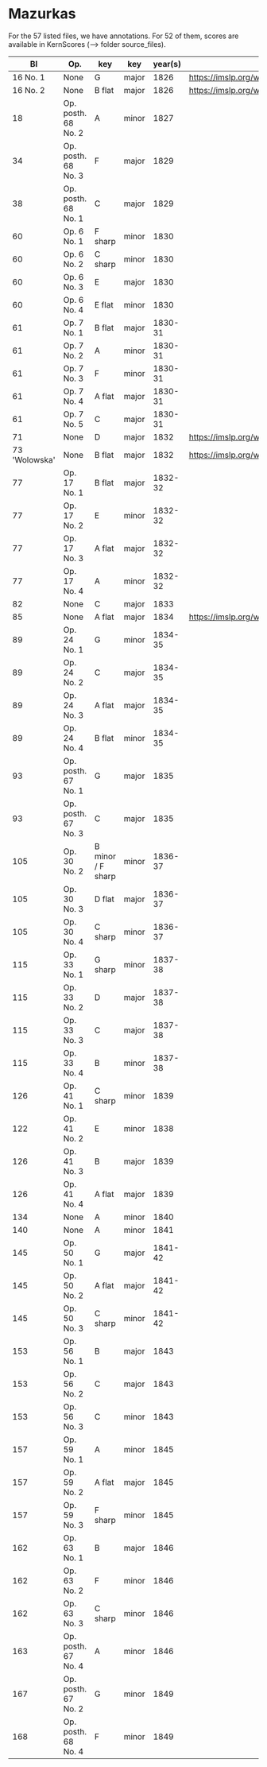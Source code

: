 # Mazurkas

For the 57 listed files, we have annotations. For 52 of them, scores are available in KernScores (--> folder source_files).

| BI            | Op.                 | key               | key   | year(s) | IMSLP                                               | Correction |
|---------------|---------------------|-------------------|-------|---------|-----------------------------------------------------|------------|
| 16 No. 1      | None                | G                 | major | 1826    | https://imslp.org/wiki/Special:ReverseLookup/136263 |  Cédric    |
| 16 No. 2      | None                | B flat            | major | 1826    | https://imslp.org/wiki/Special:ReverseLookup/136264 |  Cédric    |
| 18            | Op. posth. 68 No. 2 | A                 | minor | 1827    |                                                     |  Clément   |
| 34            | Op. posth. 68 No. 3 | F                 | major | 1829    |                                                     |  Clément   |
| 38            | Op. posth. 68 No. 1 | C                 | major | 1829    |                                                     |  Clément   |
| 60            | Op. 6 No. 1         | F sharp           | minor | 1830    |                                                     |  Cédric    |
| 60            | Op. 6 No. 2         | C sharp           | minor | 1830    |                                                     |  Cédric    |
| 60            | Op. 6 No. 3         | E                 | major | 1830    |                                                     |  Cédric    |
| 60            | Op. 6 No. 4         | E flat            | minor | 1830    |                                                     |  Cédric    |
| 61            | Op. 7 No. 1         | B flat            | major | 1830-31 |                                                     |  Clément   |
| 61            | Op. 7 No. 2         | A                 | minor | 1830-31 |                                                     |  Clément   |
| 61            | Op. 7 No. 3         | F                 | minor | 1830-31 |                                                     |  Clément   |
| 61            | Op. 7 No. 4         | A flat            | major | 1830-31 |                                                     |  Clément   |
| 61            | Op. 7 No. 5         | C                 | major | 1830-31 |                                                     |  Clément   |
| 71            | None                | D                 | major | 1832    | https://imslp.org/wiki/Special:ReverseLookup/97082  |  Clément   |
| 73 'Wolowska' | None                | B flat            | major | 1832    | https://imslp.org/wiki/Special:ReverseLookup/97084  |  Clément   |
| 77            | Op. 17 No. 1        | B flat            | major | 1832-32 |                                                     |  Clément   |
| 77            | Op. 17 No. 2        | E                 | minor | 1832-32 |                                                     |  Clément   |
| 77            | Op. 17 No. 3        | A flat            | major | 1832-32 |                                                     |  Clément   |
| 77            | Op. 17 No. 4        | A                 | minor | 1832-32 |                                                     |  Clément   |
| 82            | None                | C                 | major | 1833    |                                                     |            |
| 85            | None                | A flat            | major | 1834    | https://imslp.org/wiki/Special:ReverseLookup/97088  |            |
| 89            | Op. 24 No. 1        | G                 | minor | 1834-35 |                                                     |            |
| 89            | Op. 24 No. 2        | C                 | major | 1834-35 |                                                     |            |
| 89            | Op. 24 No. 3        | A flat            | major | 1834-35 |                                                     |            |
| 89            | Op. 24 No. 4        | B flat            | minor | 1834-35 |                                                     |            |
| 93            | Op. posth. 67 No. 1 | G                 | major | 1835    |                                                     |            |
| 93            | Op. posth. 67 No. 3 | C                 | major | 1835    |                                                     |            |
| 105           | Op. 30 No. 2        | B minor / F sharp | minor | 1836-37 |                                                     |            |
| 105           | Op. 30 No. 3        | D flat            | major | 1836-37 |                                                     |            |
| 105           | Op. 30 No. 4        | C sharp           | minor | 1836-37 |                                                     |            |
| 115           | Op. 33 No. 1        | G sharp           | minor | 1837-38 |                                                     |            |
| 115           | Op. 33 No. 2        | D                 | major | 1837-38 |                                                     |            |
| 115           | Op. 33 No. 3        | C                 | major | 1837-38 |                                                     |            |
| 115           | Op. 33 No. 4        | B                 | minor | 1837-38 |                                                     |            |
| 126           | Op. 41 No. 1        | C sharp           | minor | 1839    |                                                     |   Ji Won   |
| 122           | Op. 41 No. 2        | E                 | minor | 1838    |                                                     |   Ji Won |
| 126           | Op. 41 No. 3        | B                 | major | 1839    |                                                     |     Ji Won  |
| 126           | Op. 41 No. 4        | A flat            | major | 1839    |                                                     |   Ji Won    |
| 134           | None                | A                 | minor | 1840    |                                                     |            |
| 140           | None                | A                 | minor | 1841    |                                                     |            |
| 145           | Op. 50 No. 1        | G                 | major | 1841-42 |                                                     |            |
| 145           | Op. 50 No. 2        | A flat            | major | 1841-42 |                                                     |            |
| 145           | Op. 50 No. 3        | C sharp           | minor | 1841-42 |                                                     |            |
| 153           | Op. 56 No. 1        | B                 | major | 1843    |                                                     |            |
| 153           | Op. 56 No. 2        | C                 | major | 1843    |                                                     |            |
| 153           | Op. 56 No. 3        | C                 | minor | 1843    |                                                     |            |
| 157           | Op. 59 No. 1        | A                 | minor | 1845    |                                                     |            |
| 157           | Op. 59 No. 2        | A flat            | major | 1845    |                                                     |            |
| 157           | Op. 59 No. 3        | F sharp           | minor | 1845    |                                                     |            |
| 162           | Op. 63 No. 1        | B                 | major | 1846    |                                                     |            |
| 162           | Op. 63 No. 2        | F                 | minor | 1846    |                                                     |            |
| 162           | Op. 63 No. 3        | C sharp           | minor | 1846    |                                                     |            |
| 163           | Op. posth. 67 No. 4 | A                 | minor | 1846    |                                                     |            |
| 167           | Op. posth. 67 No. 2 | G                 | minor | 1849    |                                                     |            |
| 168           | Op. posth. 68 No. 4 | F                 | minor | 1849    |                                                     |            |

